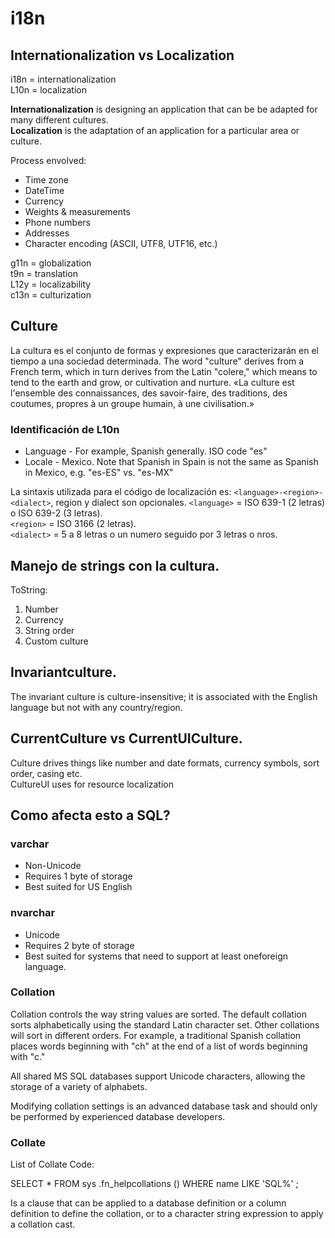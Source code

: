 ﻿# i18n

## Internationalization vs Localization
i18n = internationalization  
L10n = localization  

**Internationalization** is designing an application that can be be adapted for many different cultures.  
**Localization** is the adaptation of an application for a particular area or culture.

Process envolved:  
- Time zone  
- DateTime  
- Currency  
- Weights & measurements  
- Phone numbers
- Addresses  
- Character encoding (ASCII, UTF8, UTF16, etc.)

g11n = globalization  
t9n = translation  
L12y = localizability  
c13n = culturization  

## Culture
La cultura es el conjunto de formas y expresiones que caracterizarán en el tiempo a una sociedad determinada.
The word "culture" derives from a French term, which in turn derives from the Latin "colere," which means to tend to the earth and grow, or cultivation and nurture.
«La culture est l'ensemble des connaissances, des savoir-faire, des traditions, des coutumes, propres à un groupe humain, à une civilisation.»

### Identificación de L10n
- Language - For example, Spanish generally. ISO code "es"
- Locale - Mexico. Note that Spanish in Spain is not the same as Spanish in Mexico, e.g. "es-ES" vs. "es-MX"

La sintaxis utilizada para el código de localización es: ```<language>-<region>-<dialect>```, region y dialect son opcionales.
     ```<language>``` = ISO 639-1 (2 letras) o ISO 639-2 (3 letras).  
     ```<region>``` = ISO 3166 (2 letras).  
     ```<dialect>``` = 5 a 8 letras o un numero seguido por 3 letras o nros.

## Manejo de strings con la cultura. 
ToString:  
1. Number  
2. Currency
3. String order
4. Custom culture

## Invariantculture. 
The invariant culture is culture-insensitive; it is associated with the English language but not with any country/region.

## CurrentCulture vs CurrentUICulture. 
Culture drives things like number and date formats, currency symbols, sort order, casing etc.  
CultureUI uses for resource localization

## Como afecta esto a SQL?

### varchar  
* Non-Unicode
* Requires 1 byte of storage
* Best suited for US English

### nvarchar
* Unicode
* Requires 2 byte of storage
* Best suited for systems that need to support at least oneforeign language.

### Collation
Collation controls the way string values are sorted. The default collation sorts alphabetically using the standard Latin character set. Other collations will sort in different orders. For example, a traditional Spanish collation places words beginning with "ch" at the end of a list of words beginning with "c."

All shared MS SQL databases support Unicode characters, allowing the storage of a variety of alphabets.

Modifying collation settings is an advanced database task and should only be performed by experienced database developers.

### Collate

List of Collate Code:

SELECT * FROM sys .fn_helpcollations () WHERE name LIKE 'SQL%' ;

Is a clause that can be applied to a database definition or a column definition to define the collation, or to a character string expression to apply a collation cast.
